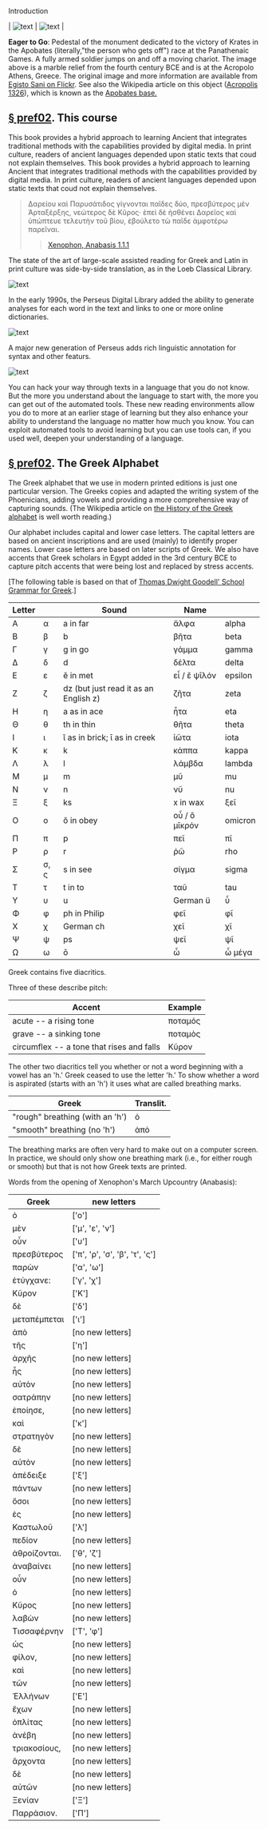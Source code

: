 <head>Introduction</head>
<div type="textpart" subtype="para" n="pref01">

| ![text](images/apobates.jpg) | ![text](https://upload.wikimedia.org/wikipedia/commons/thumb/7/74/Monument_pedestal_Krates_victory_S399_ancient_agora_museum_Athens.jpg/1280px-Monument_pedestal_Krates_victory_S399_ancient_agora_museum_Athens.jpg) | 



**Eager to Go**: Pedestal of the monument dedicated to the victory of Krates in the Apobates (literally,"the person who gets off") race at the Panathenaic Games. A fully armed soldier jumps on and off a moving chariot. The image above is a marble relief from the fourth century BCE and is at the Acropolo Athens, Greece. The original image and more information are available from  [Egisto Sani on Flickr](https://www.flickr.com/photos/69716881@N02/32099864256). See also the Wikipedia article on this object ([Acropolis 1326](https://www.perseus.tufts.edu/hopper/artifact?name=Athens,+Acropolis+1326&amp;object=Sculpture)), which is known as the [Apobates base.](https://en.wikipedia.org/wiki/Apobates_Base)  


## [§ pref02](#parapref02). This course


This book provides a hybrid approach to learning Ancient that integrates traditional methods with the capabilities provided by digital media. In print culture, readers of ancient languages depended upon static texts that coud not explain themselves.
This book provides a hybrid approach to learning Ancient that integrates traditional methods with the capabilities provided by digital media. In print culture, readers of ancient languages depended upon static texts that coud not explain themselves.


>  Δαρείου καὶ Παρυσάτιδος γίγνονται παῖδες δύο, πρεσβύτερος μὲν Ἀρταξέρξης, νεώτερος δὲ Κῦρος· ἐπεὶ δὲ ἠσθένει Δαρεῖος καὶ ὑπώπτευε τελευτὴν τοῦ βίου, ἐβούλετο τὼ παῖδε ἀμφοτέρω παρεῖναι.<br/>
>> [Xenophon, Anabasis 1.1.1](https://beyond-translation.perseus.org/reader/urn:cts:greekLit:tlg0032.tlg006.perseus-grc2:1.1.1-1.1.5)


The state of the art of large-scale assisted reading for Greek and Latin in print culture was side-by-side translation, as in the Loeb Classical Library.

![text](images/anabasis-loeb.jpg)




In the early 1990s, the Perseus Digital Library added the ability to generate analyses for each word in the text and links to one or more online dictionaries.

![text](images/anabasis-pers4.jpg)


A major new generation of Perseus adds rich linguistic annotation for syntax and other featurs.

![text](images/anabasis-bt.jpg)



You can hack your way through texts in a language that you do not know. But the more you understand about the language to start with, the more you can get out of the automated tools. These new reading environments allow you do to more at an earlier stage of learning but they also enhance your ability to understand the language no matter how much you know. You can exploit automated tools to avoid learning but you can use tools can, if you used well, deepen your understanding of a language.


## [§ pref02](#parapref02). The Greek Alphabet


The Greek alphabet that we use in modern printed editions is just one particular version. The Greeks copies and adapted the writing system of the Phoenicians, adding vowels and providing a more comprehensive way of capturing sounds. (The Wikipedia article on [the History of the Greek alphabet](https://en.wikipedia.org/wiki/History_of_the_Greek_alphabet) is well worth reading.)


Our alphabet includes capital and lower case letters. The capital letters are based on ancient inscriptions and are used (mainly) to identify proper names. Lower case letters are based on later scripts of Greek. We also have accents that Greek scholars in Egypt added in the 3rd century BCE to capture pitch accents that were being lost and replaced by stress accents.




[The following table is based on that of [Thomas Dwight Goodell' School Grammar for Greek](https://dcc.dickinson.edu/grammar/goodell/alphabet).]



| Letter |  | Sound | Name |  | 
| --- | --- | --- | --- | --- 
| Α | α | a in far | ἄλφα | alpha | 
| Β | β | b | βῆτα | beta | 
| Γ | γ | g in go | γάμμα | gamma | 
| Δ | δ | d | δέλτα | delta | 
| Ε | ε | ĕ in met | εἶ / ἒ ψῑλόν | epsilon | 
| Ζ | ζ | dz (but just read it as an English z) | ζῆτα | zeta | 
| Η | η | a as in ace | ἦτα | eta | 
| Θ | θ | th in thin | θῆτα | theta | 
| Ι | ι | ῐ as in brick; ῑ as in creek | ἰῶτα | iota | 
| Κ | κ | k | κάππα | kappa | 
| Λ | λ | l | λάμβδα | lambda | 
| Μ | μ | m | μῦ | mu | 
| Ν | ν | n | νῦ | nu | 
| Ξ | ξ | ks | x in wax | ξεῖ | 
| Ο | ο | ŏ in obey | οὖ / ὂ μῑκρόν | omicron | 
| Π | π | p | πεῖ | πῖ | pei / pi | 
| Ρ | ρ | r | ῥῶ | rho | 
| Σ | σ, ς | s in see | σίγμα | sigma | 
| Τ | τ | t in to | ταῦ | tau | 
| Υ | υ | u | German ü | ὖ | ὖ ψῑλόν | upsilon | 
| Φ | φ | ph in Philip | φεῖ | φῖ | phei / phi | 
| Χ | χ | German ch | χεῖ | χῖ | chei / chi | 
| Ψ | ψ | ps | ψεῖ | ψῖ | psei / psi | 
| Ω | ω | ō | ὦ | ὦ μέγα | omega | 






Greek contains five diacritics.


Three of these describe pitch:

| Accent | Example | 
| --- | --- 
| acute -- a rising tone | ποταμός | 
| grave -- a sinking tone | ποταμὸς | 
| circumflex -- a tone that rises and falls | Κῦρον | 




The other two diacritics tell you whether or not a word beginning with a vowel has an 'h.' Greek ceased to use the letter 'h.' To show whether a word is aspirated (starts with an 'h') it uses what are called breathing marks.

| Greek | Translit. | 
| --- | --- 
| "rough" breathing (with an 'h') | ὁ | ho | 
| "smooth" breathing (no 'h') | ἀπὸ | apo | 


The breathing marks are often very hard to make out on a computer screen. In practice, we should only show one breathing mark (i.e., for either rough or smooth) but that is not how Greek texts are printed.





Words from the opening of Xenophon's March Upcountry (Anabasis):

| Greek | new letters | 
| --- | --- 
| ὁ | ['ο'] | 
| μὲν | ['μ', 'ε', 'ν'] | 
| οὖν | ['υ'] | 
| πρεσβύτερος | ['π', 'ρ', 'σ', 'β', 'τ', 'ς'] | 
| παρὼν | ['α', 'ω'] | 
| ἐτύγχανε: | ['γ', 'χ'] | 
| Κῦρον | ['Κ'] | 
| δὲ | ['δ'] | 
| μεταπέμπεται | ['ι'] | 
| ἀπὸ | [no new letters] | 
| τῆς | ['η'] | 
| ἀρχῆς | [no new letters] | 
| ἧς | [no new letters] | 
| αὐτὸν | [no new letters] | 
| σατράπην | [no new letters] | 
| ἐποίησε, | [no new letters] | 
| καὶ | ['κ'] | 
| στρατηγὸν | [no new letters] | 
| δὲ | [no new letters] | 
| αὐτὸν | [no new letters] | 
| ἀπέδειξε | ['ξ'] | 
| πάντων | [no new letters] | 
| ὅσοι | [no new letters] | 
| ἐς | [no new letters] | 
| Καστωλοῦ | ['λ'] | 
| πεδίον | [no new letters] | 
| ἁθροίζονται. | ['θ', 'ζ'] | 
| ἀναβαίνει | [no new letters] | 
| οὖν | [no new letters] | 
| ὁ | [no new letters] | 
| Κῦρος | [no new letters] | 
| λαβὼν | [no new letters] | 
| Τισσαφέρνην | ['Τ', 'φ'] | 
| ὡς | [no new letters] | 
| φίλον, | [no new letters] | 
| καὶ | [no new letters] | 
| τῶν | [no new letters] | 
| Ἑλλήνων | ['Ε'] | 
| ἔχων | [no new letters] | 
| ὁπλίτας | [no new letters] | 
| ἀνέβη | [no new letters] | 
| τριακοσίους, | [no new letters] | 
| ἄρχοντα | [no new letters] | 
| δὲ | [no new letters] | 
| αὐτῶν | [no new letters] | 
| Ξενίαν | ['Ξ'] | 
| Παρράσιον. | ['Π'] | 








